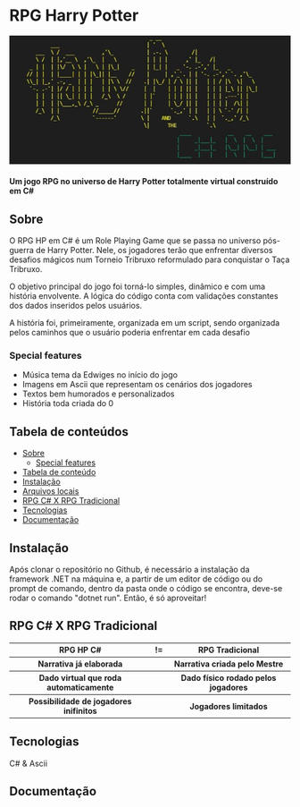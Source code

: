 <h1>RPG Harry Potter</h1>
<img src="./docs/photo4947683324789369336.jpg"/>
<h4>Um jogo RPG no universo de Harry Potter totalmente virtual construído em C#</h4>

<h2 id="sobre">Sobre</h2>

O RPG HP em C# é um Role Playing Game que se passa no universo pós-guerra de Harry Potter. Nele, os jogadores terão que enfrentar diversos desafios mágicos num Torneio Tribruxo reformulado para conquistar o Taça Tribruxo.

O objetivo principal do jogo foi torná-lo simples, dinâmico e com uma história envolvente. A lógica do código conta com validações constantes dos dados inseridos pelos usuários.

A história foi, primeiramente, organizada em um script, sendo organizada pelos caminhos que o usuário poderia enfrentar em cada desafio

<h3>Special features</h3>

* Música tema da Edwiges no início do jogo
* Imagens em Ascii que representam os cenários dos jogadores
* Textos bem humorados e personalizados
* História toda criada do 0

<h2 id="tabela">Tabela de conteúdos</h2>

   * <a href="#sobre">Sobre</a>
     * <a href="#features">Special features</a> 
   * <a href="#tabela">Tabela de conteúdo</a>
   * <a href="#instalacao">Instalação</a>
   * <a href="#tabela">Arquivos locais</a>
   * <a href="#table">RPG C# X RPG Tradicional</a>
   * <a href="#tecnologias">Tecnologias</a>
   * <a href="#documentacao">Documentação</a>

<h2 id="instalacao">Instalação</h2>

Após clonar o repositório no Github, é necessário a instalação da framework .NET na máquina e, a partir de um editor de código ou do prompt de comando, dentro da pasta onde o código se encontra, deve-se rodar o comando "dotnet run". Então, é só aproveitar!

<h2 id="table">RPG C#     X     RPG Tradicional</h2>
<table>
  <tr>
    <th>RPG HP C#</th>
    <th>!=</th>
    <th>RPG Tradicional</th>
  </tr>
  <tr>
  <th>Narrativa já elaborada</th>
  <th></th>
  <th>Narrativa criada pelo Mestre</th>
  </tr>
  <tr>
    <th>Dado virtual que roda automaticamente</th>
    <th></th>
    <th>Dado físico rodado pelos jogadores</th>
  </tr>
  <th>Possibilidade de jogadores inifinitos</th>
  <th></th>
  <th>Jogadores limitados</th>
</table> 


<h2 id="tecnologias">Tecnologias</h2>
<p>C# & Ascii</p>

<h2>Documentação</h2>



